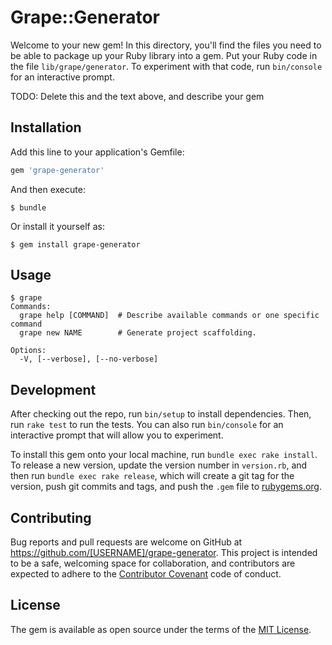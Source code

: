 # Grape::Generator

Welcome to your new gem! In this directory, you'll find the files you need to be able to package up your Ruby library into a gem. Put your Ruby code in the file `lib/grape/generator`. To experiment with that code, run `bin/console` for an interactive prompt.

TODO: Delete this and the text above, and describe your gem

## Installation

Add this line to your application's Gemfile:

```ruby
gem 'grape-generator'
```

And then execute:

    $ bundle

Or install it yourself as:

    $ gem install grape-generator

## Usage

```
$ grape 
Commands:
  grape help [COMMAND]  # Describe available commands or one specific command
  grape new NAME        # Generate project scaffolding.

Options:
  -V, [--verbose], [--no-verbose]  
```

## Development

After checking out the repo, run `bin/setup` to install dependencies. Then, run `rake test` to run the tests. You can also run `bin/console` for an interactive prompt that will allow you to experiment.

To install this gem onto your local machine, run `bundle exec rake install`. To release a new version, update the version number in `version.rb`, and then run `bundle exec rake release`, which will create a git tag for the version, push git commits and tags, and push the `.gem` file to [rubygems.org](https://rubygems.org).

## Contributing

Bug reports and pull requests are welcome on GitHub at https://github.com/[USERNAME]/grape-generator. This project is intended to be a safe, welcoming space for collaboration, and contributors are expected to adhere to the [Contributor Covenant](http://contributor-covenant.org) code of conduct.


## License

The gem is available as open source under the terms of the [MIT License](http://opensource.org/licenses/MIT).

